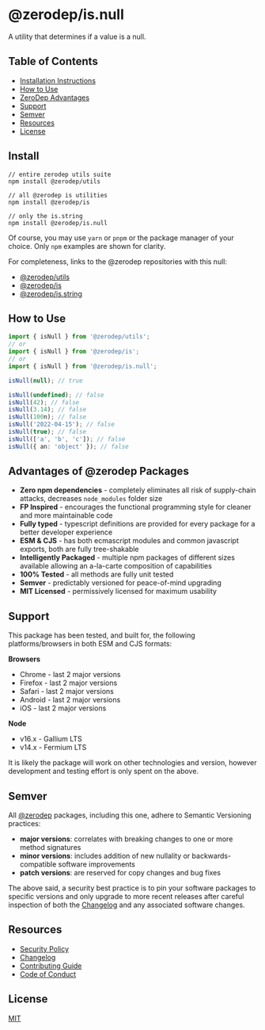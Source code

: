 # @zerodep/is.null

A utility that determines if a value is a null.

## Table of Contents

- [Installation Instructions](#install)
- [How to Use](#how-to-use)
- [ZeroDep Advantages](#advantages-of-zerodep-packages)
- [Support](#support)
- [Semver](#semver)
- [Resources](#resources)
- [License](#license)

## Install

```
// entire zerodep utils suite
npm install @zerodep/utils

// all @zerodep is utilities
npm install @zerodep/is

// only the is.string
npm install @zerodep/is.null
```

Of course, you may use `yarn` or `pnpm` or the package manager of your choice. Only `npm` examples are shown for clarity.

For completeness, links to the @zerodep repositories with this null:

- [@zerodep/utils](https://github.com/cdepage/zerodep/tree/main/packages/utils)
- [@zerodep/is](https://github.com/cdepage/zerodep/tree/main/packages/ss)
- [@zerodep/is.string](https://github.com/cdepage/zerodep/tree/main/packages/is.string)

## How to Use

```typescript
import { isNull } from '@zerodep/utils';
// or
import { isNull } from '@zerodep/is';
// or
import { isNull } from '@zerodep/is.null';

isNull(null); // true

isNull(undefined); // false
isNull(42); // false
isNull(3.14); // false
isNull(100n); // false
isNull('2022-04-15'); // false
isNull(true); // false
isNull(['a', 'b', 'c']); // false
isNull({ an: 'object' }); // false
```

## Advantages of @zerodep Packages

- **Zero npm dependencies** - completely eliminates all risk of supply-chain attacks, decreases `node_modules` folder size
- **FP Inspired** - encourages the functional programming style for cleaner and more maintainable code
- **Fully typed** - typescript definitions are provided for every package for a better developer experience
- **ESM & CJS** - has both ecmascript modules and common javascript exports, both are fully tree-shakable
- **Intelligently Packaged** - multiple npm packages of different sizes available allowing an a-la-carte composition of capabilities
- **100% Tested** - all methods are fully unit tested
- **Semver** - predictably versioned for peace-of-mind upgrading
- **MIT Licensed** - permissively licensed for maximum usability

## Support

This package has been tested, and built for, the following platforms/browsers in both ESM and CJS formats:

**Browsers**

- Chrome - last 2 major versions
- Firefox - last 2 major versions
- Safari - last 2 major versions
- Android - last 2 major versions
- iOS - last 2 major versions

**Node**

- v16.x - Gallium LTS
- v14.x - Fermium LTS

It is likely the package will work on other technologies and version, however development and testing effort is only spent on the above.

## Semver

All [@zerodep](https://github.com/cdepage/zerodep) packages, including this one, adhere to Semantic Versioning practices:

- **major versions**: correlates with breaking changes to one or more method signatures
- **minor versions**: includes addition of new nullality or backwards-compatible software improvements
- **patch versions**: are reserved for copy changes and bug fixes

The above said, a security best practice is to pin your software packages to specific versions and only upgrade to more recent releases after careful inspection of both the [Changelog](https://github.com/cdepage/zerodep/blob/main/packages/is.null/CHANGELOG.md) and any associated software changes.

## Resources

- [Security Policy](https://github.com/cdepage/zerodep/blob/main/SECURITY.md)
- [Changelog](https://github.com/cdepage/zerodep/blob/main/packages/is.null/CHANGELOG.md)
- [Contributing Guide](https://github.com/cdepage/zerodep/blob/main/CONTRIBUTING.md)
- [Code of Conduct](https://github.com/cdepage/zerodep/blob/main/CODE_OF_CONDUCT.md)

## License

[MIT](https://github.com/cdepage/zerodep/blob/main/LICENSE)
